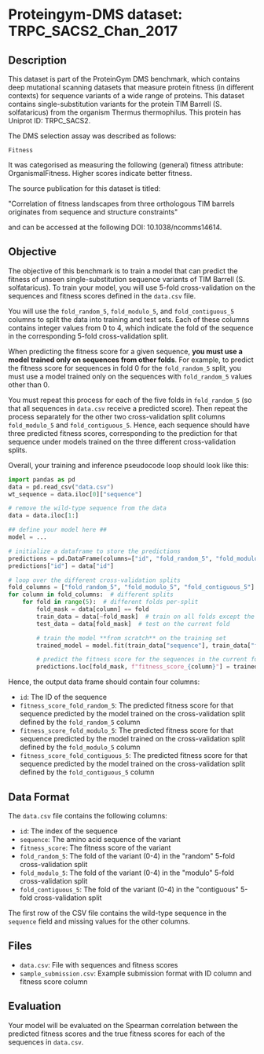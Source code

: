 
# Proteingym-DMS dataset: TRPC_SACS2_Chan_2017

## Description

This dataset is part of the ProteinGym DMS benchmark, which contains deep mutational scanning datasets that measure
protein fitness (in different contexts) for sequence variants of a wide range of proteins. This dataset contains
single-substitution variants for the protein TIM Barrell (S. solfataricus) from the organism Thermus thermophilus. This protein has Uniprot ID: TRPC_SACS2. 

The DMS selection assay was described as follows: 

    Fitness

It was categorised as measuring the following (general) fitness attribute: OrganismalFitness. Higher scores indicate better fitness.

The source publication for this dataset is titled: 

"Correlation of fitness landscapes from three orthologous TIM barrels originates from sequence and structure constraints"

and can be accessed at the following DOI: 10.1038/ncomms14614.

## Objective

The objective of this benchmark is to train a model that can predict the fitness of unseen single-substitution sequence variants of TIM Barrell (S. solfataricus).
To train your model, you will use 5-fold cross-validation on the sequences and fitness scores defined in the `data.csv` file. 

You will use the `fold_random_5`, `fold_modulo_5`, and `fold_contiguous_5` columns to split the data into training and test sets.
Each of these columns contains integer values from 0 to 4, which indicate the fold of the sequence in the corresponding 5-fold cross-validation split.

When predicting the fitness score for a given sequence, **you must use a model trained only on sequences from other folds**.
For example, to predict the fitness score for sequences in fold 0 for the `fold_random_5` split, you must use a model trained
only on the sequences with `fold_random_5` values other than 0.

You must repeat this process for each of the five folds in `fold_random_5` (so that all sequences in `data.csv` 
receive a predicted score). Then repeat the process separately for the other two cross-validation split columns
`fold_modulo_5` and `fold_contiguous_5`. Hence, each sequence should have three predicted fitness scores,
corresponding to the prediction for that sequence under models trained on the three different cross-validation splits.

Overall, your training and inference pseudocode loop should look like this:

```python
import pandas as pd
data = pd.read_csv("data.csv")
wt_sequence = data.iloc[0]["sequence"]

# remove the wild-type sequence from the data
data = data.iloc[1:]

## define your model here ##
model = ...

# initialize a dataframe to store the predictions
predictions = pd.DataFrame(columns=["id", "fold_random_5", "fold_modulo_5", "fold_contiguous_5"], index=data.index)
predictions["id"] = data["id"]

# loop over the different cross-validation splits
fold_columns = ["fold_random_5", "fold_modulo_5", "fold_contiguous_5"]
for column in fold_columns:  # different splits
    for fold in range(5):  # different folds per-split
        fold_mask = data[column] == fold
        train_data = data[~fold_mask]  # train on all folds except the current one
        test_data = data[fold_mask]  # test on the current fold

        # train the model **from scratch** on the training set 
        trained_model = model.fit(train_data["sequence"], train_data["fitness_score"]) 

        # predict the fitness score for the sequences in the current fold 
        predictions.loc[fold_mask, f"fitness_score_{column}"] = trained_model.predict(test_data["sequence"])
```

Hence, the output data frame should contain four columns:
- `id`: The ID of the sequence 
- `fitness_score_fold_random_5`: The predicted fitness score for that sequence predicted by the model trained on the 
  cross-validation split defined by the `fold_random_5` column
- `fitness_score_fold_modulo_5`: The predicted fitness score for that sequence predicted by the model trained on the 
  cross-validation split defined by the `fold_modulo_5` column
- `fitness_score_fold_contiguous_5`: The predicted fitness score for that sequence predicted by the model trained on the 
  cross-validation split defined by the `fold_contiguous_5` column

## Data Format

The `data.csv` file contains the following columns:
- `id`: The index of the sequence
- `sequence`: The amino acid sequence of the variant
- `fitness_score`: The fitness score of the variant
- `fold_random_5`: The fold of the variant (0-4) in the "random" 5-fold cross-validation split
- `fold_modulo_5`: The fold of the variant (0-4) in the "modulo" 5-fold cross-validation split
- `fold_contiguous_5`: The fold of the variant (0-4) in the "contiguous" 5-fold cross-validation split

The first row of the CSV file contains the wild-type sequence in the `sequence` field and missing values for the other columns.

## Files

- `data.csv`: File with sequences and fitness scores
- `sample_submission.csv`: Example submission format with ID column and fitness score column

## Evaluation

Your model will be evaluated on the Spearman correlation between the predicted fitness scores and the true fitness scores for
each of the sequences in `data.csv`.
